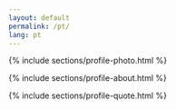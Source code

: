 ```yaml
---
layout: default
permalink: /pt/
lang: pt
---
```

{% include sections/profile-photo.html %}

{% include sections/profile-about.html %}

{% include sections/profile-quote.html %}